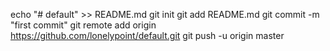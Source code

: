 echo "# default" >> README.md
git init
git add README.md
git commit -m "first commit"
git remote add origin https://github.com/lonelypoint/default.git
git push -u origin master

